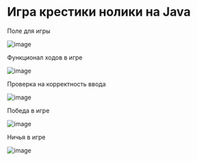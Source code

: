 # Игра крестики нолики на Java

Поле для игры

![image](https://github.com/user-attachments/assets/5f1e95ec-fbbe-4f89-b6ff-80b43fecd21c)

Функционал ходов в игре

![image](https://github.com/user-attachments/assets/ffef9067-e9d4-42b1-b3d3-47eff1eee3c1)

Проверка на корректность ввода

![image](https://github.com/user-attachments/assets/0f32cec3-3fc7-4b95-890e-e630e77b68ad)

Победа в игре

![image](https://github.com/user-attachments/assets/32696a39-9552-4a25-86f1-539a2a475d79)

Ничья в игре

![image](https://github.com/user-attachments/assets/2360ca01-d74b-480c-bfd8-67ca6ec0cd65)

